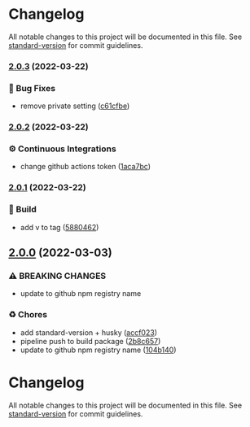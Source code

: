 # Changelog

All notable changes to this project will be documented in this file. See [standard-version](https://github.com/conventional-changelog/standard-version) for commit guidelines.

### [2.0.3](https://github.com/KL-Engineering/kidsloop-eslint-config/branches/compare/v2.0.3%0Dv2.0.2) (2022-03-22)


### 🐛 Bug Fixes

* remove private setting ([c61cfbe](https://github.com/KL-Engineering/kidsloop-eslint-config/commits/c61cfbe6cd599d54cecc0dc436b929521d66cacf))

### [2.0.2](https://github.com/KL-Engineering/kidsloop-eslint-config/branches/compare/v2.0.2%0Dv2.0.1) (2022-03-22)


### ⚙️ Continuous Integrations

* change github actions token ([1aca7bc](https://github.com/KL-Engineering/kidsloop-eslint-config/commits/1aca7bc452b814d607e370eae1692be5a039c8c2))

### [2.0.1](https://github.com/KL-Engineering/kidsloop-eslint-config/branches/compare/v2.0.1%0Dv2.0.0) (2022-03-22)


### 🔨 Build

* add v to tag ([5880462](https://github.com/KL-Engineering/kidsloop-eslint-config/commits/58804621933722c456d5ef9aa528c2578684d2e2))

## [2.0.0](https://github.com/KL-Engineering/kidsloop-eslint-config/branches/compare/2.0.0%0D1.4.1) (2022-03-03)


### ⚠ BREAKING CHANGES

* update to github npm registry name

### ♻️ Chores

* add standard-version + husky ([accf023](https://github.com/KL-Engineering/kidsloop-eslint-config/commits/accf023f882ae1360f726c6536e74e99feb9a977))
* pipeline push to build package ([2b8c657](https://github.com/KL-Engineering/kidsloop-eslint-config/commits/2b8c657b10fe3a0c42337ff9a3ef3590a15b11c2))
* update to github npm registry name ([104b140](https://github.com/KL-Engineering/kidsloop-eslint-config/commits/104b1407525a59d7b0b63d781260be3f79390cd8))

# Changelog

All notable changes to this project will be documented in this file. See [standard-version](https://github.com/conventional-changelog/standard-version) for commit guidelines.
